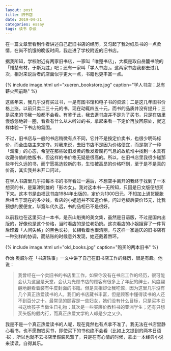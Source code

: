 ```yaml
---
layout: post
title: 旧书店
date: 2019-04-21
categories: essay
tags: 读书 杂谈
---
```


在一篇文章里看到作者讲述自己逛旧书店的经历，又勾起了我对纸质书的一点柔情，在尚不饥饿的晚饭时间，我走进了学校附近的旧书店。

据我所知，学校附近有两家旧书店，一家叫「唯楚书店」，大概是取自岳麓书院的「惟楚有材，于斯为胜」吧；还有一家叫「学人书店」。这两家书店我都去过几次，相对来说后者的店面似乎更大一点，书籍也更丰富一点。

{% include image.html url="xueren_bookstore.jpg" caption="学人书店：总有薪火照前路" %}

这些年来，我几乎没有买过书，一是有图书馆和电子书的资源；二是这几年图书价格上涨，以前只卖二三十元的书，现在动辄四五十元，而书的品质并没有提升；三是买来的书我一般都不会看。有鉴于此，我去逛书店并不是为了买书，只是在店里慢悠悠地转一圈，看看有什么从未听过的书，拿起来看一下定价再放回原处，就这样体验一下书店的氛围。

不过，旧书店与一般的书店稍微有点不同，它并不是按定价卖书，也很少明码标价，而全由店主来定夺。对我来说，去旧书店不是因为价格便宜，而是抱了一种「淘宝」的心态，希望在那些破旧发黄的散发着腐朽气息的故纸堆中找到一本具有收藏价值的绝版书，但这样的书价格无疑是很高的。所以，在旧书店里我很少碰那些年代久远的书，而宁愿挑选较新的书，生怕被高昂的价格吓到，至于是不是真的价高，其实我并未开口问过。

在学人书店里几乎把每本书的书脊看过一遍后，不想空手离开的我终于找到了一本想买的书，是粟津则雄的「影の女」。我对这本书一无所知，只因是日文版便想买下来。这本书是由福武书店1984年出版的，定价为1300日元，不知加上通货膨胀后相当于现在的多少钱。看店的小姐姐并不知道价格，问过老板后要价15元，比我预想的要便宜，毕竟年代久远，书的品相已不是很好。

以前我也在这里买过一本书，是东山魁夷的美文集，虽然是日语版，不过是国内出版的，好像也是这个价格，当时看店的是位老奶奶。这次看店的小姐姐穿了一件背后印着「人间失格」的黑色长衫，长相看着也很清丽，与这样一家逼仄的旧书店有一种别样的协调，而结账的时候意外发现，她还戴着唇环。

{% include image.html url="old_books.jpg" caption="购买的两本旧书" %}

乔治·奥威尔在「书店轶事」一文中讲了自己在旧书店工作的经历，很是有趣。他说：

> 我曾经在一个卖旧书的书店里工作，如果你没有在书店工作的经历，很可能会认为这里是天堂，会认为光顾书店的顾客有很多上了年纪的绅士，风度翩翩地翻看着装有牛皮封面的书籍。但是真相却让我吃惊，因为这里几乎没有几个真正热爱读书的人。我们的书店藏书丰富，但是顾客中懂得读书的人还不到百分之十。最常见的顾客是一些妇女，她们没有什么目标，只是买本旧书送给孩子当做生日礼物；其次是一些买廉价教科书的亚洲学生；还有只想买头版的假内行，而真正热爱文学的人却是少之又少。

我是不是一个真正热爱读书的人呢，现在竟然也有点拿不准了。我无法在书店里静心看书，也不愿掏钱买书，即使买下的书也绝不会看（比如上文提到的两本日语书），所以也就不去书店里假装风雅了，只是在有心情的时候，拿出一本经典小说来读读，自得其乐。